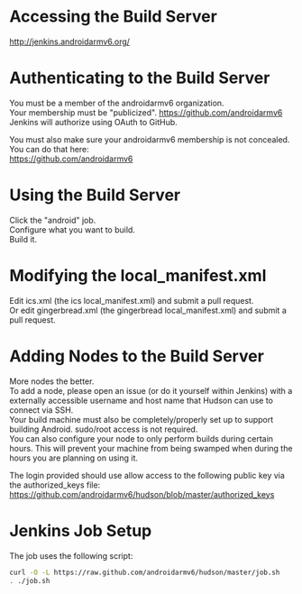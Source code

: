 # Accessing the Build Server
http://jenkins.androidarmv6.org/

# Authenticating to the Build Server
You must be a member of the androidarmv6 organization.  
Your membership must be "publicized". https://github.com/androidarmv6  
Jenkins will authorize using OAuth to GitHub.

You must also make sure your androidarmv6 membership is not concealed. You can do that here:  
https://github.com/androidarmv6  

# Using the Build Server
Click the "android" job.  
Configure what you want to build.  
Build it.  

# Modifying the local_manifest.xml
Edit ics.xml (the ics local_manifest.xml) and submit a pull request.  
Or edit gingerbread.xml (the gingerbread local_manifest.xml) and submit a pull request.  

# Adding Nodes to the Build Server
More nodes the better.  
To add a node, please open an issue (or do it yourself within Jenkins) with a externally accessible username and host name that Hudson can use to connect via SSH.  
Your build machine must also be completely/properly set up to support building Android. sudo/root access is not required.  
You can also configure your node to only perform builds during certain hours. This will prevent your machine from being swamped when during the hours you are planning on using it.  

The login provided should use allow access to the following public key via the authorized_keys file:  
https://github.com/androidarmv6/hudson/blob/master/authorized_keys  

# Jenkins Job Setup
The job uses the following script:

```bash
curl -O -L https://raw.github.com/androidarmv6/hudson/master/job.sh
. ./job.sh
```
